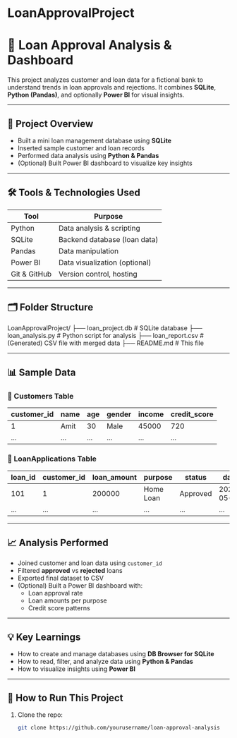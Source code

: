 # LoanApprovalProject

# 🏦 Loan Approval Analysis & Dashboard

This project analyzes customer and loan data for a fictional bank to understand trends in loan approvals and rejections. It combines **SQLite**, **Python (Pandas)**, and optionally **Power BI** for visual insights.

---

## 📌 Project Overview

- Built a mini loan management database using **SQLite**
- Inserted sample customer and loan records
- Performed data analysis using **Python & Pandas**
- (Optional) Built Power BI dashboard to visualize key insights

---

## 🛠️ Tools & Technologies Used

| Tool       | Purpose                  |
|------------|---------------------------|
| Python     | Data analysis & scripting |
| SQLite     | Backend database (loan data) |
| Pandas     | Data manipulation          |
| Power BI   | Data visualization (optional) |
| Git & GitHub | Version control, hosting  |

---

## 🗂️ Folder Structure

LoanApprovalProject/
├── loan_project.db # SQLite database
├── loan_analysis.py # Python script for analysis
├── loan_report.csv # (Generated) CSV file with merged data
├── README.md # This file


---

## 📊 Sample Data

### 👥 Customers Table

| customer_id | name   | age | gender | income | credit_score |
|-------------|--------|-----|--------|--------|---------------|
| 1           | Amit   | 30  | Male   | 45000  | 720           |
| ...         | ...    | ... | ...    | ...    | ...           |

### 📝 LoanApplications Table

| loan_id | customer_id | loan_amount | purpose     | status    | date       |
|---------|--------------|--------------|-------------|-----------|------------|
| 101     | 1            | 200000       | Home Loan   | Approved  | 2024-05-01 |
| ...     | ...          | ...          | ...         | ...       | ...        |

---

## 📈 Analysis Performed

- Joined customer and loan data using `customer_id`
- Filtered **approved** vs **rejected** loans
- Exported final dataset to CSV
- (Optional) Built a Power BI dashboard with:
  - Loan approval rate
  - Loan amounts per purpose
  - Credit score patterns

---

## 💡 Key Learnings

- How to create and manage databases using **DB Browser for SQLite**
- How to read, filter, and analyze data using **Python & Pandas**
- How to visualize insights using **Power BI**

---

## 🚀 How to Run This Project

1. Clone the repo:
   ```bash
   git clone https://github.com/yourusername/loan-approval-analysis
